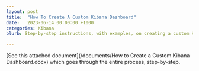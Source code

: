 ```yaml
---
layout: post
title:  "How To Create A Custom Kibana Dashboard"
date:   2023-06-14 00:00:00 +1000
categories: Kibana
blurb: Step-by-step instructions, with examples, on creating a custom Kibana dashboard.

---
```

[See this attached document](/documents/How to Create a Custom Kibana Dashboard.docx) which goes through the entire process, step-by-step.
